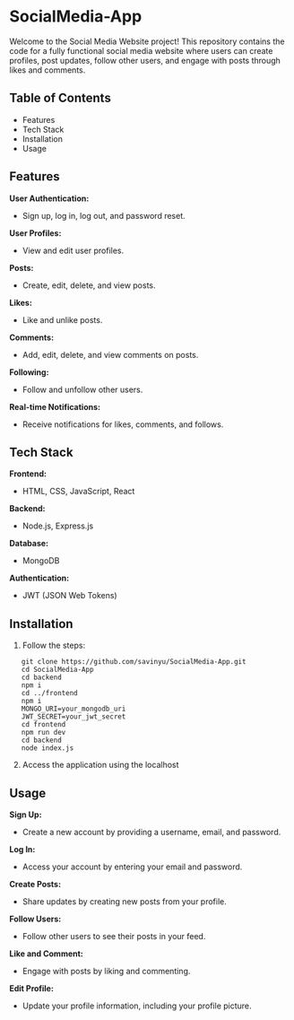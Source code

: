 ﻿# SocialMedia-App
 Welcome to the Social Media Website project! This repository contains the code for a fully functional social media website where users can create profiles, post updates, follow other users, and engage with posts through likes and comments.

## Table of Contents
- Features
- Tech Stack
- Installation
- Usage

## Features
 **User Authentication:**
- Sign up, log in, log out, and password reset.
  
 **User Profiles:**
- View and edit user profiles.
  
 **Posts:**
- Create, edit, delete, and view posts.
  
 **Likes:**
- Like and unlike posts.

 **Comments:**
-  Add, edit, delete, and view comments on posts.

 **Following:**
-  Follow and unfollow other users.

 **Real-time Notifications:**
- Receive notifications for likes, comments, and follows.

## Tech Stack
**Frontend:**
- HTML, CSS, JavaScript, React
  
**Backend:**
-  Node.js, Express.js

**Database:**
-  MongoDB

**Authentication:**
-  JWT (JSON Web Tokens)
  
## Installation
1. Follow the steps:
```
   git clone https://github.com/savinyu/SocialMedia-App.git
   cd SocialMedia-App
   cd backend
   npm i
   cd ../frontend
   npm i
   MONGO_URI=your_mongodb_uri
   JWT_SECRET=your_jwt_secret
   cd frontend
   npm run dev
   cd backend
   node index.js
```
2. Access the application using the localhost

## Usage
**Sign Up:**
-  Create a new account by providing a username, email, and password.
  
**Log In:**
-  Access your account by entering your email and password.

**Create Posts:**
-  Share updates by creating new posts from your profile.

**Follow Users:**
-  Follow other users to see their posts in your feed.

**Like and Comment:**
-  Engage with posts by liking and commenting.

**Edit Profile:**
-  Update your profile information, including your profile picture.


